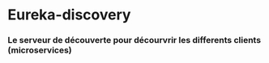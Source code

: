 # Eureka-discovery
### Le serveur de découverte pour décourvrir les differents clients (microservices)
